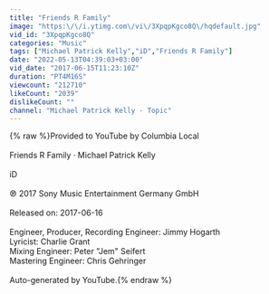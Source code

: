 ```yaml
---
title: "Friends R Family"
image: "https:\/\/i.ytimg.com\/vi\/3XpqpKgco8Q\/hqdefault.jpg"
vid_id: "3XpqpKgco8Q"
categories: "Music"
tags: ["Michael Patrick Kelly","iD","Friends R Family"]
date: "2022-05-13T04:39:03+03:00"
vid_date: "2017-06-15T11:23:10Z"
duration: "PT4M16S"
viewcount: "212710"
likeCount: "2039"
dislikeCount: ""
channel: "Michael Patrick Kelly - Topic"
---
```

{% raw %}Provided to YouTube by Columbia Local<br /><br />Friends R Family · Michael Patrick Kelly<br /><br />iD<br /><br />℗ 2017 Sony Music Entertainment Germany GmbH<br /><br />Released on: 2017-06-16<br /><br />Engineer, Producer, Recording  Engineer: Jimmy Hogarth<br />Lyricist: Charlie Grant<br />Mixing  Engineer: Peter &quot;Jem&quot; Seifert<br />Mastering  Engineer: Chris Gehringer<br /><br />Auto-generated by YouTube.{% endraw %}
